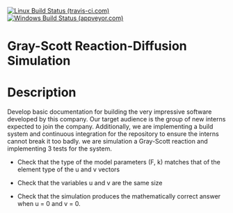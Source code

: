 [![Linux Build Status (travis-ci.com)](https://img.shields.io/travis/mity/acutest/master.svg?logo=linux&label=linux%20build)](https://travis-ci.com/mity/acutest)
[![Windows Build Status (appveyor.com)](https://img.shields.io/appveyor/ci/mity/acutest/master.svg?logo=windows&label=windows%20build)](https://ci.appveyor.com/project/mity/acutest/branch/master)


# Gray-Scott Reaction-Diffusion Simulation
# Description
Develop basic documentation for building the very
impressive software developed by this company. Our target audience is the group of new
interns expected to join the company. Additionally, we are implementing a
build system and continuous integration for the repository to ensure the interns cannot break
it too badly. 
we are simulation a Gray-Scott reaction and implementing 3 tests for the system.

* Check that the type of the model parameters (F, k) matches that of the element type
of the u and v vectors

* Check that the variables u and v are the same size

* Check that the simulation produces the mathematically correct answer when u = 0 and
v = 0.
